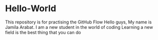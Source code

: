 # Hello-World
This repository is for practising the GitHub Flow
Hello guys,
My name is Jamila Arabat. I am a new student in the world of coding
Learning a new field is the best thing that you can do
